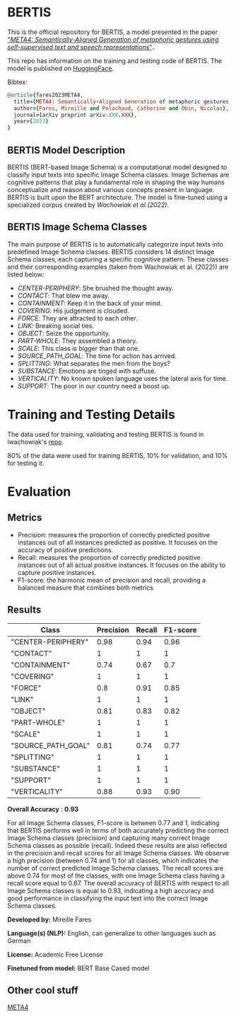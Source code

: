 # BERTIS
This is the official repository for BERTIS, a model presented in the paper ["*META4: Semantically-Aligned Generation of metaphoric gestures using self-supervised text and speech representations*"](https://arxiv.org/abs/2311.05481)..

This repo has information on the training and testing code of BERTIS. The model is published on [HuggingFace](https://huggingface.co/mireillfares/BERTIS).

Bibtex:
```ruby
@article{fares2023META4,
  title={META4: Semantically-Aligned Generation of metaphoric gestures using self-supervised text and speech representations},
  author={Fares, Mireille and Pelachaud, Catherine and Obin, Nicolas},
  journal={arXiv preprint arXiv:XXX.XXX},
  year={2023}
}
``` 

## BERTIS Model Description
BERTIS (BERT-based Image Schema) is a computational model designed to classify input texts into specific Image Schema classes. Image Schemas are cognitive patterns that play a fundamental role in shaping the way humans conceptualize and reason about various concepts present in language. BERTIS is built upon the BERT architecture. The model is fine-tuned using a specialized corpus created by *Wachowiak et al.(2022)*.

## BERTIS Image Schema Classes
The main purpose of BERTIS is to automatically categorize input texts into predefined Image Schema classes. BERTIS considers 14 distinct Image Schema classes, each capturing a specific cognitive pattern. These classes and their corresponding examples (taken from Wachowiak et al. (2022)) are listed below:
- *CENTER-PERIPHERY*: She brushed the thought away.
- *CONTACT*: That blew me away.
- *CONTAINMENT*: Keep it in the back of your mind.
- *COVERING*: His judgement is clouded.
- *FORCE*: They are attracted to each other.
- *LINK*: Breaking social ties.
- *OBJECT*: Seize the opportunity.
- *PART-WHOLE*: They assembled a theory.
- *SCALE*: This class is bigger than that one.
- *SOURCE_PATH_GOAL*: The time for action has arrived.
- *SPLITTING*: What separates the men from the boys?
- *SUBSTANCE*: Emotions are tinged with suffuse.
- *VERTICALITY*: No known spoken language uses the lateral axis for time.
- *SUPPORT*: The poor in our country need a boost up.


<!-- ### Model Sources [optional] --
- **Repository:** [More Information Needed]
- **Paper [optional]:** [More Information Needed]
- **Demo [optional]:** [More Information Needed]>
## Uses
<!-- Address questions around how the model is intended to be used, including the foreseeable users of the model and those affected by the model. -->
<!-- ### Direct Use This section is for the model use without fine-tuning or plugging into a larger ecosystem/app. [More Information Needed] -->
<!-- ### Downstream Use [optional] This section is for the model use when fine-tuned for a task, or when plugged into a larger ecosystem/app [More Information Needed] -->
<!-- ### Out-of-Scope Use This section addresses misuse, malicious use, and uses that the model will not work well for. [More Information Needed] -->
<!-- ## Bias, Risks, and Limitations This section is meant to convey both technical and sociotechnical limitations. [More Information Needed] -->
<!-- ### Recommendations This section is meant to convey recommendations with respect to the bias, risk, and technical limitations. Users (both direct and downstream) should be made aware of the risks, biases and limitations of the model. More information needed for further recommendations.
-->
<!-- ## How to Get Started with the Model
Use the code below to get started with the model.-->

# Training and Testing Details
The data used for training, validating and testing BERTIS is found in lwachowiak's [repo](https://github.com/lwachowiak/Systematic-Analysis-of-Image-Schemas-through-Explainable-Multilingual-Language-Models/blob/main/Data/Image%20Schemas%20English%20and%20German.csv). 

80% of the data were used for training BERTIS, 10% for validation, and 10% for testing it.
<!-- ### Training Procedure  This relates heavily to the Technical Specifications. Content here should link to that section when it is relevant to the training procedure. -->
<!-- #### Preprocessing [optional]
[More Information Needed]-->
<!--  #### Training Hyperparameters
- **Training regime:** [More Information Needed] <!--fp32, fp16 mixed precision, bf16 mixed precision, bf16 non-mixed precision, fp16 non-mixed precision, fp8 mixed precision 
#### Speeds, Sizes, Times [optional]
-->
<!-- This section provides information about throughput, start/end time, checkpoint size if relevant, etc. 
[More Information Needed]-->
# Evaluation
## Metrics
- Precision: measures the proportion of correctly predicted positive instances out of all instances predicted as positive. It focuses on the accuracy of positive predictions.
- Recall: measures the proportion of correctly predicted positive instances out of all actual positive instances. It focuses on the ability to capture positive instances.
- F1-score: the harmonic mean of precision and recall, providing a balanced measure that combines both metrics

## Results

|       Class      | Precision | Recall | F1-score |
| ---------------- | --------- | ------ | -------- |
|"CENTER-PERIPHERY"|    0.98   |  0.94  |   0.96   |
|"CONTACT"         |    1      |  1     |   1      |
|"CONTAINMENT"     |    0.74   |  0.67  |   0.7    |
|"COVERING"        |    1      |  1     |   1      |
|"FORCE"           |    0.8    |  0.91  |   0.85   |
|"LINK"            |    1      |  1     |   1      |
|"OBJECT"          |    0.81   |  0.83  |   0.82   |
|"PART-WHOLE"      |    1      |  1     |   1      |
|"SCALE"           |    1      |  1     |   1      |
|"SOURCE_PATH_GOAL"|    0.81   |  0.74  |   0.77   |
|"SPLITTING"       |    1      |  1     |   1      |
|"SUBSTANCE"       |    1      |  1     |   1      |
|"SUPPORT"         |    1      |  1     |   1      |
|"VERTICALITY"     |    0.88   |  0.93  |   0.90   |

**Overall Accuracy** : **0.93** 

For all Image Schema classes, F1-score is between 0.77 and 1, indicating that BERTIS performs well in terms of both accurately predicting the correct Image Schema classes (precision) and capturing many correct Image Schema classes as possible (recall). Indeed these results are also reflected in the precision and recall scores for all Image Schema classes. We observe a high precision (between 0.74 and 1) for all classes, which indicates the number of correct predicted
Image Schema classes. The recall scores are above 0.74 for most of the classes, with one Image Schema class having a recall score equal to 0.67. The overall accuracy of BERTIS with respect to all Image Schema classes is equal to 0.93, indicating a high accuracy and good performance in classifying the input text into the correct Image Schema classes. 



**Developed by:** Mireille Fares

**Language(s) (NLP):** English, can generalize to other languages such as German

**License:** Academic Free License

**Finetuned from model:** BERT Base Cased model

## Other cool stuff
[META4](https://github.com/mireillefares/META4/blob/main/README.md)
